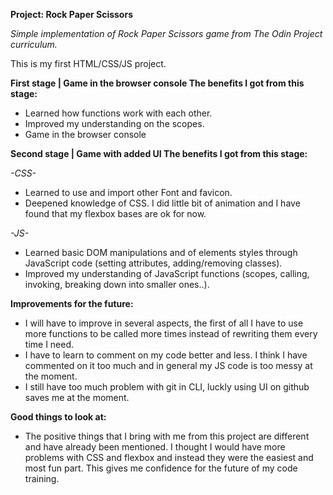 **Project: Rock Paper Scissors**

*Simple implementation of Rock Paper Scissors game from The Odin Project curriculum.*

This is my first HTML/CSS/JS project. 

**First stage | Game in the browser console
The benefits I got from this stage:**

- Learned how functions work with each other.
- Improved my understanding on the scopes.
- Game in the browser console

**Second stage | Game with added UI
The benefits I got from this stage:**

*-CSS-*

- Learned to use and import other Font and favicon.
- Deepened knowledge of CSS. I did little bit  of animation and I have found that my flexbox bases are ok for now.

*-JS-*

- Learned basic DOM manipulations and of elements styles through JavaScript code (setting attributes, adding/removing classes).
- Improved my understanding of JavaScript functions (scopes, calling, invoking, breaking down into smaller ones..).

**Improvements for the future:** 

- I will have to improve in several aspects, the first of all I have to use more functions to be called more times instead of rewriting them every time I need. 
- I have to learn to comment on my code better and less. I think I have commented on it too much and in general my JS code is too messy at the moment.
- I still have too much problem with git in CLI, luckly using UI on github saves me at the moment.

**Good things to look at:**

- The positive things that I bring with me from this project are different and have already been mentioned.
I thought I would have more problems with CSS and flexbox and instead they were the easiest and most fun part. 
This gives me confidence for the future of my code training.
